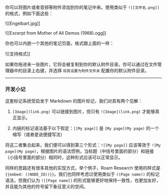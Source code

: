 你可以将图片或者音频等附件添加到你的笔记中来。使用类似于 `![[文件名.png]]` 的格式，例如下面这些：

![[Engelbart.jpg]]

![[Excerpt from Mother of All Demos (1968).ogg]]

你也可以内嵌一个其他的笔记页面，格式跟上面的一样：

![[支持格式]]

如果你拖进来一张图片，它将会被复制到你的默认附件目录。你可以通过在文件管理器中的目录上右键，并选择 `将其设置为附件文件夹` 配置你的默认附件目录。

--- 

### 开发小记

这套标记系统受启发于 Markdown 的图片标记，我们对其有两个见解：

1. `[Image](link.png)` 可以链接到图片，但只有 `![Image](link.png)` 才能够真正显示。

2. 内链的标记语法基于以下假定：`[[My page]]` 是 `[My page](My page)` 的一个缩写（或者是说便捷写法）

将这二者集合起来，我们便可以得到第三个形式：`![[My page]]` 应该等效于 `![My page](My page)`，根据图片的语法惯例，当标题（中括号里面的部分）和链接（小括号里面的部分）相同时，这种形式应该可以正常显示。

同样的思路还有很多其他的实现方式，举个例子，Roam Research 使用的样式是 `{{embed: ((NODE_ID))}}`。我们也同样考虑过使用类似于 `((Page name))` 的标记语法，但我们认为 `![[Page name]]` 的形式能够更好地保持一致性，也更加友好，并且能为其他的符号留下象征意义的空间。
